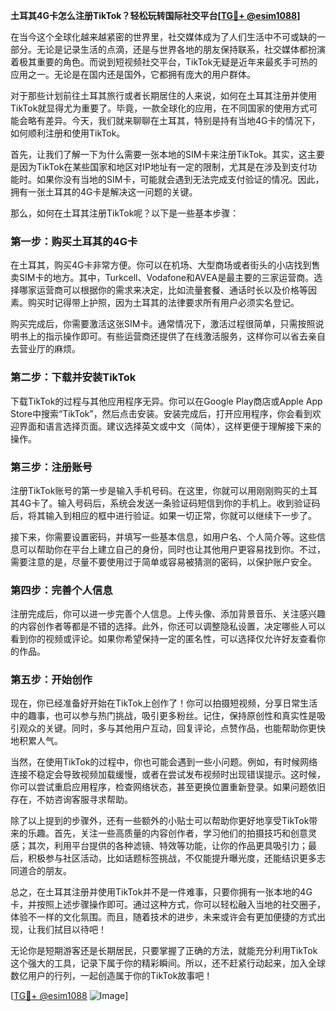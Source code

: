 **土耳其4G卡怎么注册TikTok？轻松玩转国际社交平台[[TG💪+ @esim1088](https://t.me/s/esim1088)]**

在当今这个全球化越来越紧密的世界里，社交媒体成为了人们生活中不可或缺的一部分。无论是记录生活的点滴，还是与世界各地的朋友保持联系，社交媒体都扮演着极其重要的角色。而说到短视频社交平台，TikTok无疑是近年来最炙手可热的应用之一。无论是在国内还是国外，它都拥有庞大的用户群体。

对于那些计划前往土耳其旅行或者长期居住的人来说，如何在土耳其注册并使用TikTok就显得尤为重要了。毕竟，一款全球化的应用，在不同国家的使用方式可能会略有差异。今天，我们就来聊聊在土耳其，特别是持有当地4G卡的情况下，如何顺利注册和使用TikTok。

首先，让我们了解一下为什么需要一张本地的SIM卡来注册TikTok。其实，这主要是因为TikTok在某些国家和地区对IP地址有一定的限制，尤其是在涉及到支付功能时。如果你没有当地的SIM卡，可能就会遇到无法完成支付验证的情况。因此，拥有一张土耳其的4G卡是解决这一问题的关键。

那么，如何在土耳其注册TikTok呢？以下是一些基本步骤：

### 第一步：购买土耳其的4G卡

在土耳其，购买4G卡非常方便。你可以在机场、大型商场或者街头的小店找到售卖SIM卡的地方。其中，Turkcell、Vodafone和AVEA是最主要的三家运营商。选择哪家运营商可以根据你的需求来决定，比如流量套餐、通话时长以及价格等因素。购买时记得带上护照，因为土耳其的法律要求所有用户必须实名登记。

购买完成后，你需要激活这张SIM卡。通常情况下，激活过程很简单，只需按照说明书上的指示操作即可。有些运营商还提供了在线激活服务，这样你可以省去亲自去营业厅的麻烦。

### 第二步：下载并安装TikTok

下载TikTok的过程与其他应用程序无异。你可以在Google Play商店或Apple App Store中搜索“TikTok”，然后点击安装。安装完成后，打开应用程序，你会看到欢迎界面和语言选择页面。建议选择英文或中文（简体），这样更便于理解接下来的操作。

### 第三步：注册账号

注册TikTok账号的第一步是输入手机号码。在这里，你就可以用刚刚购买的土耳其4G卡了。输入号码后，系统会发送一条验证码短信到你的手机上。收到验证码后，将其输入到相应的框中进行验证。如果一切正常，你就可以继续下一步了。

接下来，你需要设置密码，并填写一些基本信息，如用户名、个人简介等。这些信息可以帮助你在平台上建立自己的身份，同时也让其他用户更容易找到你。不过，需要注意的是，尽量不要使用过于简单或容易被猜测的密码，以保护账户安全。

### 第四步：完善个人信息

注册完成后，你可以进一步完善个人信息。上传头像、添加背景音乐、关注感兴趣的内容创作者等都是不错的选择。此外，你还可以调整隐私设置，决定哪些人可以看到你的视频或评论。如果你希望保持一定的匿名性，可以选择仅允许好友查看你的作品。

### 第五步：开始创作

现在，你已经准备好开始在TikTok上创作了！你可以拍摄短视频，分享日常生活中的趣事，也可以参与热门挑战，吸引更多粉丝。记住，保持原创性和真实性是吸引观众的关键。同时，多与其他用户互动，回复评论，点赞作品，也能帮助你更快地积累人气。

当然，在使用TikTok的过程中，你也可能会遇到一些小问题。例如，有时候网络连接不稳定会导致视频加载缓慢，或者在尝试发布视频时出现错误提示。这时候，你可以尝试重启应用程序，检查网络状态，甚至更换位置重新登录。如果问题依旧存在，不妨咨询客服寻求帮助。

除了以上提到的步骤外，还有一些额外的小贴士可以帮助你更好地享受TikTok带来的乐趣。首先，关注一些高质量的内容创作者，学习他们的拍摄技巧和创意灵感；其次，利用平台提供的各种滤镜、特效等功能，让你的作品更具吸引力；最后，积极参与社区活动，比如话题标签挑战，不仅能提升曝光度，还能结识更多志同道合的朋友。

总之，在土耳其注册并使用TikTok并不是一件难事，只要你拥有一张本地的4G卡，并按照上述步骤操作即可。通过这种方式，你可以轻松融入当地的社交圈子，体验不一样的文化氛围。而且，随着技术的进步，未来或许会有更加便捷的方式出现，让我们拭目以待吧！

无论你是短期游客还是长期居民，只要掌握了正确的方法，就能充分利用TikTok这个强大的工具，记录下属于你的精彩瞬间。所以，还不赶紧行动起来，加入全球数亿用户的行列，一起创造属于你的TikTok故事吧！

[[TG💪+ @esim1088](https://t.me/s/esim1088) ![Image](https://i.postimg.cc/4NQfJmqS/Snipaste-2025-05-13-00-14-12.png)]